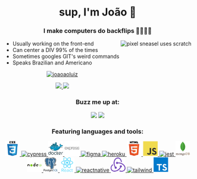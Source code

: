 
<p align="left">
<h1 align="center">sup, I'm João 👋</h1>
<h3 align="center">I make computers do backflips 🏄🏾‍♂️💫</h3>
</p>
<img align="right"  alt="pixel sneasel uses scratch" height="125" src="https://64.media.tumblr.com/090afb09dd31ca55115d2a9f048d7bf0/tumblr_n54t6mXMav1s3bc1no1_250.gif">

<ul>
  <li>Usually working on the front-end</li>
  <li>Can center a DIV 99% of the times</li>
  <li>Sometimes googles GIT's weird commands</li>
  <li>Speaks Brazilian and Americano</li>
</ul>


<p align="center"> <a href="https://github.com/ryo-ma/github-profile-trophy"><img src="https://github-profile-trophy.vercel.app/?username=joaoaoluiz&theme=dark_lover&no-frame=true&margin-w=15" alt="joaoaoluiz" /></a> </p>

<div align="center">
  <a href="https://github.com/joaoaoluiz">
  <img height="165em" src="https://github-readme-stats-git-masterrstaa-rickstaa.vercel.app/api?username=joaoaoluiz&show_icons=true&theme=dracula&include_all_commits=true&count_private=true&bg_color=00000000"/>
  <img height="165em" src="https://github-readme-stats-git-masterrstaa-rickstaa.vercel.app/api/top-langs/?username=joaoaoluiz&layout=compact&langs_count=7&theme=dracula&bg_color=00000000"/>
  </a>
</div>



<h3 align="center">Buzz me up at:</h3>
<p align="center">
<a href="https://www.linkedin.com/in/joaoaoluiz/" target="_blank"><img src="https://img.shields.io/badge/-LinkedIn-C76C8F?style=for-the-badge&logo=linkedin&logoColor=white" target="_blank"></a>
<a href = "mailto:joaoaoluiz@protonmail.com"><img src="https://img.shields.io/badge/Email-C76C8F?style=for-the-badge&logo=protonmail&logoColor=white" target=" _blank"></a>
</p>


<h3  align="center">Featuring languages and tools:</h3>
<p  align="center"> <a href="https://www.w3schools.com/css/" target="_blank" rel="noreferrer"> <img src="https://raw.githubusercontent.com/devicons/devicon/master/icons/css3/css3-original-wordmark.svg" alt="css3" width="40" height="40"/> </a> <a href="https://www.cypress.io" target="_blank" rel="noreferrer"> <img src="https://raw.githubusercontent.com/simple-icons/simple-icons/6e46ec1fc23b60c8fd0d2f2ff46db82e16dbd75f/icons/cypress.svg" alt="cypress" width="40" height="40"/> </a> <a href="https://www.docker.com/" target="_blank" rel="noreferrer"> <img src="https://raw.githubusercontent.com/devicons/devicon/master/icons/docker/docker-original-wordmark.svg" alt="docker" width="40" height="40"/> </a> <a href="https://expressjs.com" target="_blank" rel="noreferrer"> <img src="https://raw.githubusercontent.com/devicons/devicon/master/icons/express/express-original-wordmark.svg" alt="express" width="40" height="40"/> </a> <a href="https://www.figma.com/" target="_blank" rel="noreferrer"> <img src="https://www.vectorlogo.zone/logos/figma/figma-icon.svg" alt="figma" width="40" height="40"/> </a> <a href="https://heroku.com" target="_blank" rel="noreferrer"> <img src="https://www.vectorlogo.zone/logos/heroku/heroku-icon.svg" alt="heroku" width="40" height="40"/> </a> <a href="https://www.w3.org/html/" target="_blank" rel="noreferrer"> <img src="https://raw.githubusercontent.com/devicons/devicon/master/icons/html5/html5-original-wordmark.svg" alt="html5" width="40" height="40"/> </a> <a href="https://developer.mozilla.org/en-US/docs/Web/JavaScript" target="_blank" rel="noreferrer"> <img src="https://raw.githubusercontent.com/devicons/devicon/master/icons/javascript/javascript-original.svg" alt="javascript" width="40" height="40"/> </a> <a href="https://jestjs.io" target="_blank" rel="noreferrer"> <img src="https://www.vectorlogo.zone/logos/jestjsio/jestjsio-icon.svg" alt="jest" width="40" height="40"/> </a> <a href="https://www.mongodb.com/" target="_blank" rel="noreferrer"> <img src="https://raw.githubusercontent.com/devicons/devicon/master/icons/mongodb/mongodb-original-wordmark.svg" alt="mongodb" width="40" height="40"/> </a> <a href="https://nodejs.org" target="_blank" rel="noreferrer"> <img src="https://raw.githubusercontent.com/devicons/devicon/master/icons/nodejs/nodejs-original-wordmark.svg" alt="nodejs" width="40" height="40"/> </a> <a href="https://www.postgresql.org" target="_blank" rel="noreferrer"> <img src="https://raw.githubusercontent.com/devicons/devicon/master/icons/postgresql/postgresql-original-wordmark.svg" alt="postgresql" width="40" height="40"/> </a> <a href="https://reactjs.org/" target="_blank" rel="noreferrer"> <img src="https://raw.githubusercontent.com/devicons/devicon/master/icons/react/react-original-wordmark.svg" alt="react" width="40" height="40"/> </a> <a href="https://reactnative.dev/" target="_blank" rel="noreferrer"> <img src="https://reactnative.dev/img/header_logo.svg" alt="reactnative" width="40" height="40"/> </a> <a href="https://redux.js.org" target="_blank" rel="noreferrer"> <img src="https://raw.githubusercontent.com/devicons/devicon/master/icons/redux/redux-original.svg" alt="redux" width="40" height="40"/> </a> <a href="https://tailwindcss.com/" target="_blank" rel="noreferrer"> <img src="https://www.vectorlogo.zone/logos/tailwindcss/tailwindcss-icon.svg" alt="tailwind" width="40" height="40"/> </a> <a href="https://www.typescriptlang.org/" target="_blank" rel="noreferrer"> <img src="https://raw.githubusercontent.com/devicons/devicon/master/icons/typescript/typescript-original.svg" alt="typescript" width="40" height="40"/> </a> </p>

